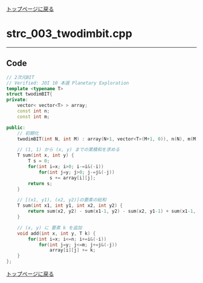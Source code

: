 <!-- Mathjax Support -->
<script type="text/javascript" async
  src="https://cdn.mathjax.org/mathjax/latest/MathJax.js?config=TeX-MML-AM_CHTML">
</script>


[トップページに戻る](../index.html)

# strc\_003\_twodimbit.cpp
---

## Code

```cpp
// 2次元BIT
// Verified: JOI 10 本選 Planetary Exploration
template <typename T>
struct twodimBIT{
private:
    vector< vector<T> > array;
    const int n;
    const int m;

public:
    // 初期化
    twodimBIT(int N, int M) : array(N+1, vector<T>(M+1, 0)), n(N), m(M) {}

    // (1, 1) から (x, y) までの累積和を求める
    T sum(int x, int y) {
        T s = 0;
        for(int i=x; i>0; i-=i&(-i))
            for(int j=y; j>0; j-=j&(-j))
                s += array[i][j];
        return s;
    }

    // [(x1, y1), (x2, y2)]の要素の総和
    T sum(int x1, int y1, int x2, int y2) {
        return sum(x2, y2) - sum(x1-1, y2) - sum(x2, y1-1) + sum(x1-1, y1-1);
    }

    // (x, y) に 要素 k を追加
    void add(int x, int y, T k) {
        for(int i=x; i<=n; i+=i&(-i))
            for(int j=y; j<=m; j+=j&(-j))
                array[i][j] += k;
    }
};

```

[トップページに戻る](../index.html)
